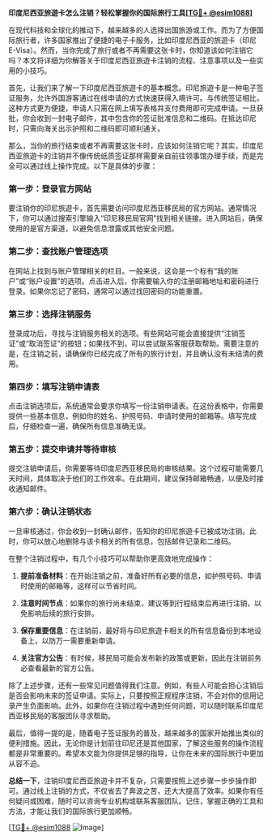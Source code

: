 **印度尼西亚旅遊卡怎么注销？轻松掌握你的国际旅行工具[[TG💪+ @esim1088](https://t.me/s/esim1088)]**

在现代科技和全球化的推动下，越来越多的人选择出国旅游或工作。而为了方便国际旅行者，许多国家推出了便捷的电子卡服务，比如印度尼西亚的旅遊卡（印尼E-Visa）。然而，当你完成了旅行或者不再需要这张卡时，你知道该如何注销它吗？本文将详细为你解答关于印度尼西亚旅遊卡注销的流程、注意事项以及一些实用的小技巧。

首先，让我们来了解一下印度尼西亚旅遊卡的基本概念。印尼旅遊卡是一种电子签证服务，允许外国游客通过在线申请的方式快速获得入境许可。与传统签证相比，这种方式更为便捷，申请人只需在网上填写表格并支付费用即可完成申请。一旦获批，你会收到一封电子邮件，其中包含你的签证批准信息和二维码。在抵达印尼时，只需向海关出示护照和二维码即可顺利通关。

那么，当你的旅行结束或者不再需要这张卡时，应该如何注销它呢？其实，印度尼西亚旅遊卡的注销并不像传统纸质签证那样需要亲自前往领事馆办理手续，而是完全可以通过线上操作完成。以下是具体的步骤：

### **第一步：登录官方网站**
要注销你的印尼旅遊卡，首先需要访问印度尼西亚移民局的官方网站。通常情况下，你可以通过搜索引擎输入“印尼移民局官网”找到相关链接。进入网站后，确保使用的是官方渠道，以避免信息泄露或其他安全问题。

### **第二步：查找账户管理选项**
在网站上找到与账户管理相关的栏目。一般来说，这会是一个标有“我的账户”或“账户设置”的选项。点击进入后，你需要输入你的注册邮箱地址和密码进行登录。如果你忘记了密码，通常可以通过找回密码的功能重置。

### **第三步：选择注销服务**
登录成功后，寻找与注销服务相关的选项。有些网站可能会直接提供“注销签证”或“取消签证”的按钮；如果找不到，可以尝试联系客服获取帮助。需要注意的是，在注销之前，请确保你已经完成了所有的旅行计划，并且确认没有未结清的费用。

### **第四步：填写注销申请表**
点击注销选项后，系统通常会要求你填写一份注销申请表。在这份表格中，你需要提供一些基本信息，例如你的姓名、护照号码、申请时使用的邮箱等。填写完成后，仔细检查一遍，确保所有信息准确无误。

### **第五步：提交申请并等待审核**
提交注销申请后，你需要等待印度尼西亚移民局的审核结果。这个过程可能需要几天时间，具体取决于他们的工作效率。在此期间，建议保持邮箱畅通，以便及时接收通知邮件。

### **第六步：确认注销状态**
一旦审核通过，你会收到一封确认邮件，告知你的印尼旅遊卡已被成功注销。此时，你可以放心地删除与该卡相关的所有信息，包括邮件记录和二维码。

在整个注销过程中，有几个小技巧可以帮助你更高效地完成操作：

1. **提前准备材料**：在开始注销之前，准备好所有必要的信息，如护照号码、申请时使用的邮箱等，这样可以节省时间。
   
2. **注意时间节点**：如果你的旅行尚未结束，建议等到行程结束后再进行注销，以免影响后续的旅行安排。

3. **保存重要信息**：在注销前，最好将与印尼旅遊卡相关的所有信息备份到本地设备上，以防万一需要重新申请。

4. **关注官方公告**：有时候，移民局可能会发布新的政策或更新，因此在注销前务必查看最新的官方公告。

除了上述步骤，还有一些常见问题值得我们注意。例如，有些人可能会担心注销后是否会影响未来的签证申请。实际上，只要按照正规程序注销，不会对你的信用记录产生负面影响。此外，如果你在注销过程中遇到任何问题，可以随时联系印度尼西亚移民局的客服团队寻求帮助。

最后，值得一提的是，随着电子签证服务的普及，越来越多的国家开始推出类似的便利措施。因此，无论你是计划前往印尼还是其他国家，了解这些服务的操作流程都是非常重要的。希望本文能为你提供足够的指导，让你在未来的国际旅行中更加从容不迫。

**总结一下**，注销印度尼西亚旅遊卡并不复杂，只需要按照上述步骤一步步操作即可。通过线上注销的方式，不仅省去了奔波之苦，还大大提高了效率。如果你有任何疑问或困难，随时可以咨询专业机构或联系客服团队。记住，掌握正确的工具和方法，才能让我们的国际旅行更加顺畅。

[[TG💪+ @esim1088](https://t.me/s/esim1088) ![Image](https://i.postimg.cc/4NQfJmqS/Snipaste-2025-05-13-00-14-12.png)]